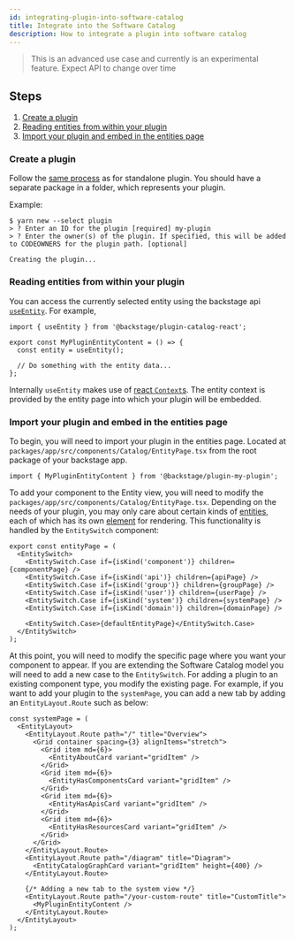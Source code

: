 ```yaml
---
id: integrating-plugin-into-software-catalog
title: Integrate into the Software Catalog
description: How to integrate a plugin into software catalog
---
```


> This is an advanced use case and currently is an experimental feature. Expect
> API to change over time

## Steps

1. [Create a plugin](#create-a-plugin)
1. [Reading entities from within your plugin](#reading-entities-from-within-your-plugin)
1. [Import your plugin and embed in the entities page](#import-your-plugin-and-embed-in-the-entities-page)

### Create a plugin

Follow the [same process](create-a-plugin.md) as for standalone plugin. You
should have a separate package in a folder, which represents your plugin.

Example:

```
$ yarn new --select plugin
> ? Enter an ID for the plugin [required] my-plugin
> ? Enter the owner(s) of the plugin. If specified, this will be added to CODEOWNERS for the plugin path. [optional]

Creating the plugin...
```

### Reading entities from within your plugin

You can access the currently selected entity using the backstage api
[`useEntity`](../reference/plugin-catalog-react.useentity.md). For example,

```tsx
import { useEntity } from '@backstage/plugin-catalog-react';

export const MyPluginEntityContent = () => {
  const entity = useEntity();

  // Do something with the entity data...
};
```

Internally `useEntity` makes use of
[react `Context`s](https://reactjs.org/docs/context.html). The entity context is
provided by the entity page into which your plugin will be embedded.

### Import your plugin and embed in the entities page

To begin, you will need to import your plugin in the entities page. Located at
`packages/app/src/components/Catalog/EntityPage.tsx` from the root package of
your backstage app.

```tsx
import { MyPluginEntityContent } from '@backstage/plugin-my-plugin';
```

To add your component to the Entity view, you will need to modify the
`packages/app/src/components/Catalog/EntityPage.tsx`. Depending on the needs of
your plugin, you may only care about certain kinds of
[entities](https://backstage.io/docs/features/software-catalog/descriptor-format),
each of which has its own
[element](https://reactjs.org/docs/rendering-elements.html) for rendering. This
functionality is handled by the `EntitySwitch` component:

```tsx
export const entityPage = (
  <EntitySwitch>
    <EntitySwitch.Case if={isKind('component')} children={componentPage} />
    <EntitySwitch.Case if={isKind('api')} children={apiPage} />
    <EntitySwitch.Case if={isKind('group')} children={groupPage} />
    <EntitySwitch.Case if={isKind('user')} children={userPage} />
    <EntitySwitch.Case if={isKind('system')} children={systemPage} />
    <EntitySwitch.Case if={isKind('domain')} children={domainPage} />

    <EntitySwitch.Case>{defaultEntityPage}</EntitySwitch.Case>
  </EntitySwitch>
);
```

At this point, you will need to modify the specific page where you want your
component to appear. If you are extending the Software Catalog model you will
need to add a new case to the `EntitySwitch`. For adding a plugin to an existing
component type, you modify the existing page. For example, if you want to add
your plugin to the `systemPage`, you can add a new tab by adding an
`EntityLayout.Route` such as below:

```tsx
const systemPage = (
  <EntityLayout>
    <EntityLayout.Route path="/" title="Overview">
      <Grid container spacing={3} alignItems="stretch">
        <Grid item md={6}>
          <EntityAboutCard variant="gridItem" />
        </Grid>
        <Grid item md={6}>
          <EntityHasComponentsCard variant="gridItem" />
        </Grid>
        <Grid item md={6}>
          <EntityHasApisCard variant="gridItem" />
        </Grid>
        <Grid item md={6}>
          <EntityHasResourcesCard variant="gridItem" />
        </Grid>
      </Grid>
    </EntityLayout.Route>
    <EntityLayout.Route path="/diagram" title="Diagram">
      <EntityCatalogGraphCard variant="gridItem" height={400} />
    </EntityLayout.Route>

    {/* Adding a new tab to the system view */}
    <EntityLayout.Route path="/your-custom-route" title="CustomTitle">
      <MyPluginEntityContent />
    </EntityLayout.Route>
  </EntityLayout>
);
```
